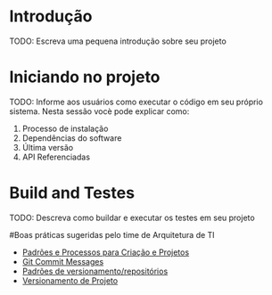 # Introdução
TODO: Escreva uma pequena introdução sobre seu projeto

# Iniciando no projeto
TODO: Informe aos usuários como executar o código em seu próprio sistema. Nesta sessão vocè pode explicar como:
1. Processo de instalação
2. Dependências do software
3. Última versão
4. API Referenciadas

# Build and Testes
TODO: Descreva como buildar e executar os testes em seu projeto


#Boas práticas sugeridas pelo time de Arquitetura de TI

- [Padrões e Processos para Criação e Projetos](https://bancopan.atlassian.net/wiki/spaces/AS/pages/14852347/Padr+es+e+Processos+para+Cria+o+e+Projetos+Digitais)
- [Git Commit Messages](https://bancopan.atlassian.net/wiki/spaces/AS/pages/28835872/Git+Commit+Message)
- [Padrões de versionamento/repositórios](https://bancopan.atlassian.net/wiki/spaces/AS/pages/14848574/Padr+es+de+versionamento+reposit+rios)
- [Versionamento de Projeto](https://bancopan.atlassian.net/wiki/spaces/AS/pages/14848637/Versionamento+de+Projeto)
